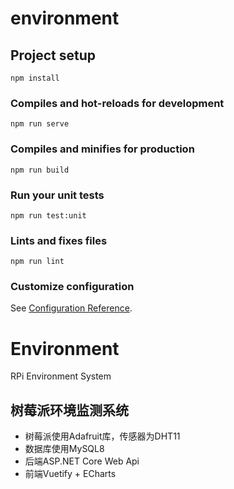 # environment

## Project setup
```
npm install
```

### Compiles and hot-reloads for development
```
npm run serve
```

### Compiles and minifies for production
```
npm run build
```

### Run your unit tests
```
npm run test:unit
```

### Lints and fixes files
```
npm run lint
```

### Customize configuration
See [Configuration Reference](https://cli.vuejs.org/config/).

# Environment
RPi Environment System
## 树莓派环境监测系统
- 树莓派使用Adafruit库，传感器为DHT11
- 数据库使用MySQL8
- 后端ASP.NET Core Web Api
- 前端Vuetify + ECharts